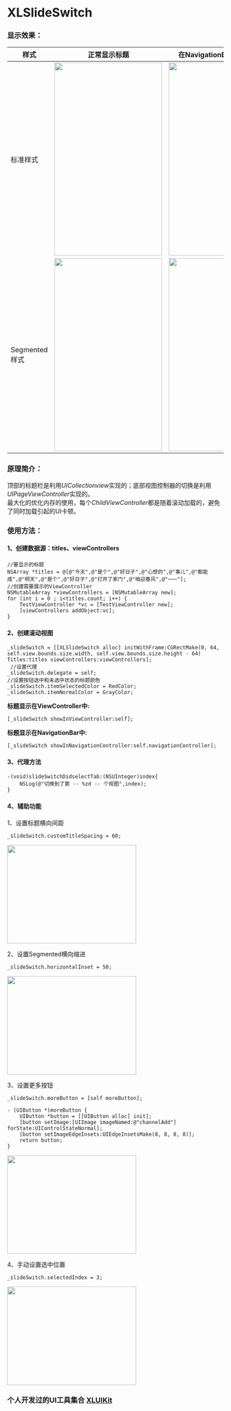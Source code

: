 # XLSlideSwitch

### 显示效果：

| 样式 | 正常显示标题 | 在NavigationBar上显示标题 |
| ---- | ---- | --- |
|标准样式| <img src="https://github.com/mengxianliang/XLSlideSwitch/blob/master/GIF/1-1.gif" width=250 height=449 /> | <img src="https://github.com/mengxianliang/XLSlideSwitch/blob/master/GIF/2-1.gif" width=250 height=449 /> |
|Segmented样式| <img src="https://github.com/mengxianliang/XLSlideSwitch/blob/master/GIF/1-2.gif" width=250 height=449 /> | <img src="https://github.com/mengxianliang/XLSlideSwitch/blob/master/GIF/2-2.gif" width=250 height=449 /> |


### 原理简介：

顶部的标题栏是利用*UICollectionview*实现的；底部视图控制器的切换是利用*UIPageViewController*实现的。
<br>
最大化的优化内存的使用，每个*ChildViewController*都是随着滚动加载的，避免了同时加载引起的UI卡顿。

### 使用方法：

#### 1、创建数据源：titles、viewControllers

```objc
//要显示的标题
NSArray *titles = @[@"今天",@"是个",@"好日子",@"心想的",@"事儿",@"都能成",@"明天",@"是个",@"好日子",@"打开了家门",@"咱迎春风",@"~~~"];
//创建需要展示的ViewController
NSMutableArray *viewControllers = [NSMutableArray new];
for (int i = 0 ; i<titles.count; i++) {
    TestViewController *vc = [TestViewController new];
    [viewControllers addObject:vc];
}
```

#### 2、创建滚动视图

```objc
_slideSwitch = [[XLSlideSwitch alloc] initWithFrame:CGRectMake(0, 64, self.view.bounds.size.width, self.view.bounds.size.height - 64) Titles:titles viewControllers:viewControllers];
 //设置代理
_slideSwitch.delegate = self;
//设置按钮选中和未选中状态的标题颜色
_slideSwitch.itemSelectedColor = RedColor;
_slideSwitch.itemNormalColor = GrayColor;
```
**标题显示在ViewController中:**
```objc
[_slideSwitch showInViewController:self];
```
**标题显示在NavigationBar中:**
```objc
[_slideSwitch showInNavigationController:self.navigationController];
```

#### 3、代理方法

```objc
-(void)slideSwitchDidselectTab:(NSUInteger)index{
    NSLog(@"切换到了第 -- %zd -- 个视图",index);
}
```

#### 4、辅助功能
1、设置标题横向间距
```objc
_slideSwitch.customTitleSpacing = 60;
```
<img src="https://github.com/mengxianliang/XLSlideSwitch/blob/master/GIF/3.png" width=300 height=229 />

2、设置Segmented横向缩进
```objc
_slideSwitch.horizontalInset = 50;
```
<img src="https://github.com/mengxianliang/XLSlideSwitch/blob/master/GIF/4.png" width=300 height=229 />

3、设置更多按钮
```objc
_slideSwitch.moreButton = [self moreButton];
```
```objc
- (UIButton *)moreButton {
    UIButton *button = [[UIButton alloc] init];
    [button setImage:[UIImage imageNamed:@"channelAdd"] forState:UIControlStateNormal];
    [button setImageEdgeInsets:UIEdgeInsetsMake(8, 8, 8, 8)];
    return button;
}
```
<img src="https://github.com/mengxianliang/XLSlideSwitch/blob/master/GIF/5.png" width=300 height=229 />

4、手动设置选中位置
```objc
_slideSwitch.selectedIndex = 3;
```
<img src="https://github.com/mengxianliang/XLSlideSwitch/blob/master/GIF/6.gif" width=300 height=229 />


### 个人开发过的UI工具集合 [XLUIKit](https://github.com/mengxianliang/XLUIKit)
